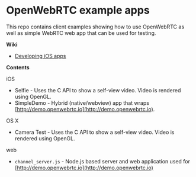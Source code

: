OpenWebRTC example apps
=======================

This repo contains client examples showing how to use OpenWebRTC as well as simple WebRTC web app that can be used for testing.

**Wiki**
* [Developing iOS apps](https://github.com/EricssonResearch/openwebrtc-examples/wiki/Developing-iOS-apps)

**Contents**

iOS
* Selfie - Uses the C API to show a self-view video. Video is rendered using OpenGL.
* SimpleDemo - Hybrid (native/webview) app that wraps [http://demo.openwebrtc.io](http://demo.openwebrtc.io).

OS X
* Camera Test - Uses the C API to show a self-view video. Video is rendered using OpenGL.

web
* `channel_server.js` - Node.js based server and web application used for [http://demo.openwebrtc.io](http://demo.openwebrtc.io)
